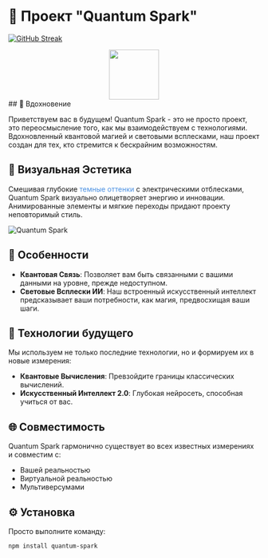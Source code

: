 # 🚀 Проект "Quantum Spark"
[![GitHub Streak](http://github-readme-streak-stats.herokuapp.com?user=Tanat443&theme=dark&background=000000)](https://git.io/streak-stats)
<div id="header" align="center">
  <img src="https://media.giphy.com/media/M9gbBd9nbDrOTu1Mqx/giphy.gif" width="100"/>
</div>
## 🌈 Вдохновение

Приветствуем вас в будущем! Quantum Spark - это не просто проект, это переосмысление того, как мы взаимодействуем с технологиями. Вдохновленный квантовой магией и световыми всплесками, наш проект создан для тех, кто стремится к бескрайним возможностям.

## 🎨 Визуальная Эстетика

Смешивая глубокие <span style="color:#4A90E2">темные оттенки</span> с электрическими отблесками, Quantum Spark визуально олицетворяет энергию и инновации. Анимированные элементы и мягкие переходы придают проекту неповторимый стиль.

![Quantum Spark](ссылка_на_изображение.jpg)

## 🌟 Особенности

- **Квантовая Связь**: Позволяет вам быть связанными с вашими данными на уровне, прежде недоступном.
- **Световые Всплески ИИ**: Наш встроенный искусственный интеллект предсказывает ваши потребности, как магия, предвосхищая ваши шаги.

## 🚀 Технологии будущего

Мы используем не только последние технологии, но и формируем их в новые измерения:

- **Квантовые Вычисления**: Превзойдите границы классических вычислений.
- **Искусственный Интеллект 2.0**: Глубокая нейросеть, способная учиться от вас.

## 🌐 Совместимость

Quantum Spark гармонично существует во всех известных измерениях и совместим с:

- Вашей реальностью
- Виртуальной реальностью
- Мультиверсумами

## ⚙️ Установка

Просто выполните команду:

```bash
npm install quantum-spark

